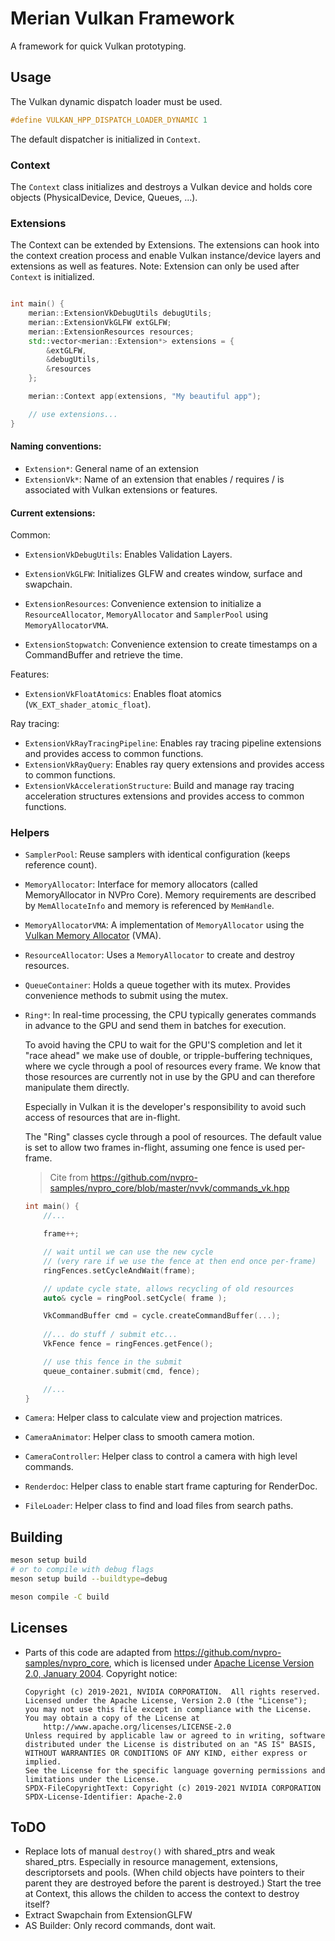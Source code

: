 # Merian Vulkan Framework

A framework for quick Vulkan prototyping.

## Usage

The Vulkan dynamic dispatch loader must be used.

```c++
#define VULKAN_HPP_DISPATCH_LOADER_DYNAMIC 1
```

The default dispatcher is initialized in `Context`.


### Context
The `Context` class initializes and destroys a Vulkan device and holds core objects (PhysicalDevice, Device, Queues, ...).

### Extensions
The Context can be extended by Extensions. The extensions can hook into the context creation process and enable Vulkan instance/device layers and extensions as well as features. Note: Extension can only be used after `Context` is initialized.

```c++

int main() {
    merian::ExtensionVkDebugUtils debugUtils;
    merian::ExtensionVkGLFW extGLFW;
    merian::ExtensionResources resources;
    std::vector<merian::Extension*> extensions = {
        &extGLFW,
        &debugUtils,
        &resources
    };

    merian::Context app(extensions, "My beautiful app");

    // use extensions...
}
```

#### Naming conventions:

- `Extension*`: General name of an extension
- `ExtensionVk*`: Name of an extension that enables / requires / is associated with Vulkan extensions or features.

#### Current extensions:

Common:
- `ExtensionVkDebugUtils`: Enables Validation Layers.
- `ExtensionVkGLFW`: Initializes GLFW and creates window, surface and swapchain.

- `ExtensionResources`: Convenience extension to initialize a `ResourceAllocator`, `MemoryAllocator` and `SamplerPool` using `MemoryAllocatorVMA`.
- `ExtensionStopwatch`: Convenience extension to create timestamps on a CommandBuffer and retrieve the time.

Features:
- `ExtensionVkFloatAtomics`: Enables float atomics (`VK_EXT_shader_atomic_float`).

Ray tracing:
- `ExtensionVkRayTracingPipeline`: Enables ray tracing pipeline extensions and provides access to common functions.
- `ExtensionVkRayQuery`: Enables ray query extensions and provides access to common functions.
- `ExtensionVkAccelerationStructure`: Build and manage ray tracing acceleration structures extensions and provides access to common functions.


### Helpers

- `SamplerPool`: Reuse samplers with identical configuration (keeps reference count).
- `MemoryAllocator`: Interface for memory allocators (called MemoryAllocator in NVPro Core). Memory requirements are described by `MemAllocateInfo` and memory is referenced by `MemHandle`. 
- `MemoryAllocatorVMA`: A implementation of `MemoryAllocator` using the [Vulkan Memory Allocator](https://github.com/GPUOpen-LibrariesAndSDKs/VulkanMemoryAllocator) (VMA).
- `ResourceAllocator`: Uses a `MemoryAllocator` to create and destroy resources.
- `QueueContainer`: Holds a queue together with its mutex. Provides convenience methods to submit using the mutex.
- `Ring*`:
    In real-time processing, the CPU typically generates commands 
    in advance to the GPU and send them in batches for execution.

    To avoid having the CPU to wait for the GPU'S completion and let it "race ahead"
    we make use of double, or tripple-buffering techniques, where we cycle through
    a pool of resources every frame. We know that those resources are currently 
    not in use by the GPU and can therefore manipulate them directly.
  
    Especially in Vulkan it is the developer's responsibility to avoid such
    access of resources that are in-flight.

    The "Ring" classes cycle through a pool of resources. The default value
    is set to allow two frames in-flight, assuming one fence is used per-frame.

    >Cite from https://github.com/nvpro-samples/nvpro_core/blob/master/nvvk/commands_vk.hpp

    ```c++
    int main() {
        //...

        frame++;

        // wait until we can use the new cycle 
        // (very rare if we use the fence at then end once per-frame)
        ringFences.setCycleAndWait(frame);

        // update cycle state, allows recycling of old resources
        auto& cycle = ringPool.setCycle( frame );

        VkCommandBuffer cmd = cycle.createCommandBuffer(...);
        
        //... do stuff / submit etc...
        VkFence fence = ringFences.getFence();

        // use this fence in the submit
        queue_container.submit(cmd, fence);

        //...
    }
    ```

- `Camera`: Helper class to calculate view and projection matrices.
- `CameraAnimator`: Helper class to smooth camera motion.
- `CameraController`: Helper class to control a camera with high level commands.
- `Renderdoc`: Helper class to enable start frame capturing for RenderDoc.
- `FileLoader`: Helper class to find and load files from search paths.

## Building

```bash
meson setup build
# or to compile with debug flags
meson setup build --buildtype=debug

meson compile -C build
```

## Licenses

- Parts of this code are adapted from https://github.com/nvpro-samples/nvpro_core, which is licensed under [Apache License Version 2.0, January 2004](https://github.com/nvpro-samples/nvpro_core/blob/master/LICENSE). Copyright notice:
    ```
    Copyright (c) 2019-2021, NVIDIA CORPORATION.  All rights reserved.
    Licensed under the Apache License, Version 2.0 (the "License");
    you may not use this file except in compliance with the License.
    You may obtain a copy of the License at
        http://www.apache.org/licenses/LICENSE-2.0
    Unless required by applicable law or agreed to in writing, software
    distributed under the License is distributed on an "AS IS" BASIS,
    WITHOUT WARRANTIES OR CONDITIONS OF ANY KIND, either express or implied.
    See the License for the specific language governing permissions and
    limitations under the License.
    SPDX-FileCopyrightText: Copyright (c) 2019-2021 NVIDIA CORPORATION
    SPDX-License-Identifier: Apache-2.0
    ```


## ToDO

- Replace lots of manual `destroy()` with shared_ptrs and weak shared_ptrs. Especially in resource management, extensions, descriptorsets and pools. (When child objects have pointers to their parent they are destroyed before the parent is destroyed.) Start the tree at Context, this allows the childen to access the context to destroy itself?
- Extract Swapchain from ExtensionGLFW
- AS Builder: Only record commands, dont wait.
